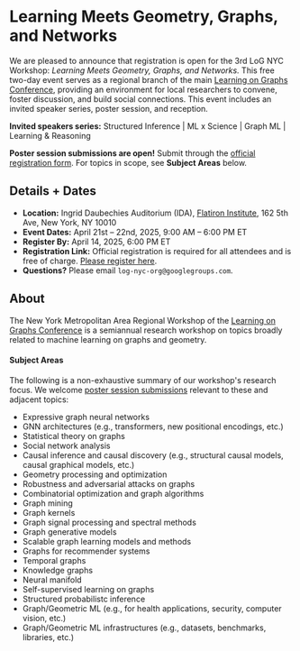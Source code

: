 
# **Learning Meets Geometry, Graphs, and Networks** 

We are pleased to announce that registration is open for the 3rd LoG NYC Workshop: *Learning Meets Geometry, Graphs, and Networks.* This free two-day event serves as a regional branch of the main [Learning on Graphs Conference](https://logconference.org/), providing an environment for local researchers to convene, foster discussion, and build social connections. This event includes an invited speaker series, poster session, and reception. 


**Invited speakers series:** Structured Inference &#124; ML x Science &#124; Graph ML &#124; Learning & Reasoning


**Poster session submissions are open!** Submit through the [official registration form](https://events.simonsfoundation.org/event/90116c4e-d87a-4943-8bb8-b3b92d0ff398/regProcessStep1:9d11078f-3ba9-4a4e-be59-4d82b9e7a8ca?RefId=Registration). For topics in scope, see **Subject Areas** below.


## Details + Dates

- **Location:**  Ingrid Daubechies Auditorium (IDA), [Flatiron Institute](https://www.simonsfoundation.org/flatiron/), 162 5th Ave, New York, NY 10010
- **Event Dates:** April 21st – 22nd, 2025, 9:00 AM – 6:00 PM ET
- **Register By:** April 14, 2025, 6:00 PM ET
- **Registration Link:** Official registration is required for all attendees and is free of charge. [Please register here](https://events.simonsfoundation.org/event/90116c4e-d87a-4943-8bb8-b3b92d0ff398/regProcessStep1:9d11078f-3ba9-4a4e-be59-4d82b9e7a8ca?RefId=Registration).
- **Questions?** Please email `log-nyc-org@googlegroups.com`. 

## About

The New York Metropolitan Area Regional Workshop of the [Learning on Graphs Conference](https://logconference.org/) is a semiannual research workshop on topics broadly related to machine learning on graphs and geometry. 

#### Subject Areas

The following is a non-exhaustive summary of our workshop's research focus. We welcome [poster session submissions](https://events.simonsfoundation.org/event/90116c4e-d87a-4943-8bb8-b3b92d0ff398/regProcessStep1:9d11078f-3ba9-4a4e-be59-4d82b9e7a8ca?RefId=Registration) relevant to these and adjacent topics:

- Expressive graph neural networks
- GNN architectures (e.g., transformers, new positional encodings, etc.)
- Statistical theory on graphs
- Social network analysis
- Causal inference and causal discovery (e.g., structural causal models, causal graphical models, etc.)
- Geometry processing and optimization
- Robustness and adversarial attacks on graphs
- Combinatorial optimization and graph algorithms
- Graph mining
- Graph kernels
- Graph signal processing and spectral methods
- Graph generative models
- Scalable graph learning models and methods
- Graphs for recommender systems
- Temporal graphs
- Knowledge graphs
- Neural manifold
- Self-supervised learning on graphs
- Structured probabilistc inference
- Graph/Geometric ML (e.g., for health applications, security, computer vision, etc.)
- Graph/Geometric ML infrastructures (e.g., datasets, benchmarks, libraries, etc.)
